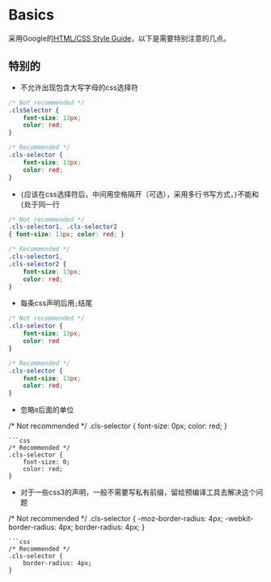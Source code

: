 # Basics
采用Google的[HTML/CSS Style Guide](http://google-styleguide.googlecode.com/svn/trunk/htmlcssguide.xml)，以下是需要特别注意的几点。

## 特别的
- 不允许出现包含大写字母的css选择符

```css
/* Not recommended */
.clsSelector {
    font-size: 13px;
    color: red;
}
```
```css
/* Recommended */
.cls-selector {
    font-size: 13px;
    color: red;
}
```

- `{`应该在css选择符后，中间用空格隔开（可选），采用多行书写方式，`}`不能和`{`处于同一行

```css
/* Not recommended */
.cls-selector1, .cls-selector2
{ font-size: 13px; color: red; }
```
```css
/* Recommended */
.cls-selector1,
.cls-selector2 {
    font-size: 13px;
    color: red;
}
```

- 每条css声明后用`;`结尾
```css
/* Not recommended */
.cls-selector {
    font-size: 13px;
    color: red
}
```
```css
/* Recommended */
.cls-selector {
    font-size: 13px;
    color: red;
}
```

- 忽略`0`后面的单位

/* Not recommended */
.cls-selector {
    font-size: 0px;
    color: red;
}
```
```css
/* Recommended */
.cls-selector {
    font-size: 0;
    color: red;
}
```

- 对于一些css3的声明，一般不需要写私有前缀，留给预编译工具去解决这个问题

/* Not recommended */
.cls-selector {
    -moz-border-radius: 4px;
    -webkit-border-radius: 4px;
    border-radius: 4px;
}
```
```css
/* Recommended */
.cls-selector {
    border-radius: 4px;
}
```
